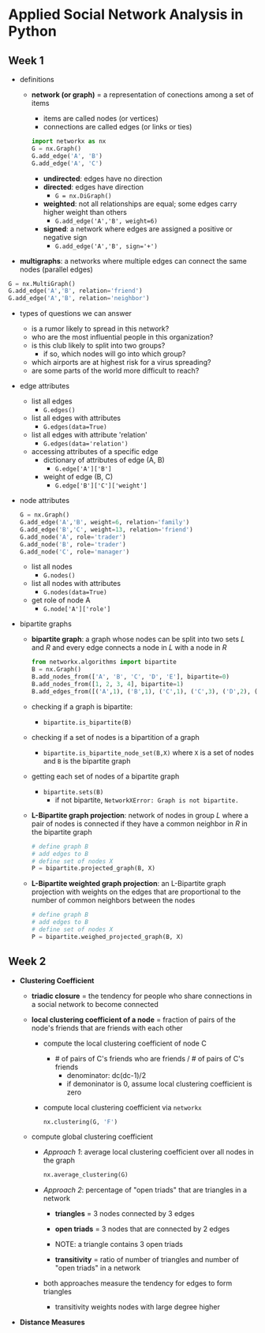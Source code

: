 # Applied Social Network Analysis in Python

## Week 1

- definitions
  - **network (or graph)** = a representation of conections among a set of items
    - items are called nodes (or vertices)
    - connections are called edges (or links or ties)

    ```python
    import networkx as nx
    G = nx.Graph()
    G.add_edge('A', 'B')
    G.add_edge('A', 'C')
    ```

    - **undirected**: edges have no direction
    - **directed**: edges have direction
      - `G = nx.DiGraph()`
    - **weighted**: not all relationships are equal; some edges carry higher weight than others
      - `G.add_edge('A','B', weight=6)`
    - **signed**: a network where edges are assigned a positive or negative sign
      - `G.add_edge('A','B', sign='+')`

- **multigraphs**: a networks where multiple edges can connect the same nodes (parallel edges)

```python
G = nx.MultiGraph()
G.add_edge('A','B', relation='friend')
G.add_edge('A','B', relation='neighbor')
```

- types of questions we can answer
  - is a rumor likely to spread in this network?
  - who are the most influential people in this organization?
  - is this club likely to split into two groups?
    - if so, which nodes will go into which group?
  - which airports are at highest risk for a virus spreading?
  - are some parts of the world more difficult to reach?

- edge attributes
  - list all edges
    - `G.edges()`
  - list all edges with attributes
    - `G.edges(data=True)`
  - list all edges with attribute 'relation'
    - `G.edges(data='relation')`
  - accessing attributes of a specific edge
    - dictionary of attributes of edge (A, B)
      - `G.edge['A']['B']`
    - weight of edge (B, C)
      - `G.edge['B']['C']['weight']`

- node attributes

    ```python
    G = nx.Graph()
    G.add_edge('A','B', weight=6, relation='family')
    G.add_edge('B','C', weight=13, relation='friend')
    G.add_node('A', role='trader')
    G.add_node('B', role='trader')
    G.add_node('C', role='manager')
    ```

  - list all nodes
    - `G.nodes()`
  - list all nodes with attributes
    - `G.nodes(data=True)`
  - get role of node A
    - `G.node['A']['role']`

- bipartite graphs
  - **bipartite graph**: a graph whose nodes can be split into two sets *L* and *R* and every edge connects a node in *L* with a node in *R*

    ```python
    from networkx.algorithms import bipartite
    B = nx.Graph()
    B.add_nodes_from(['A', 'B', 'C', 'D', 'E'], bipartite=0)
    B.add_nodes_from([1, 2, 3, 4], bipartite=1)
    B.add_edges_from([('A',1), ('B',1), ('C',1), ('C',3), ('D',2), ('E',3), ('E',4)])
    ```

  - checking if a graph is bipartite:
    - `bipartite.is_bipartite(B)`
  - checking if a set of nodes is a bipartition of a graph
    - `bipartite.is_bipartite_node_set(B,X)` where `X` is a set of nodes and `B` is the bipartite graph
  - getting each set of nodes of a bipartite graph
    - `bipartite.sets(B)`
      - if not bipartite, `NetworkXError: Graph is not bipartite.`

  - **L-Bipartite graph projection**: network of nodes in group *L* where a pair of nodes is connected if they have a common neighbor in *R* in the bipartite graph

    ```python
    # define graph B
    # add edges to B
    # define set of nodes X
    P = bipartite.projected_graph(B, X)
    ```

  - **L-Bipartite weighted graph projection**: an L-Bipartite graph projection with weights on the edges that are proportional to the number of common neighbors between the nodes

    ```python
    # define graph B
    # add edges to B
    # define set of nodes X
    P = bipartite.weighed_projected_graph(B, X)
    ```

## Week 2

- **Clustering Coefficient**
  - **triadic closure** = the tendency for people who share connections in a social network to become connected
  - **local clustering coefficient of a node** = fraction of pairs of the node's friends that are friends with each other
    - compute the local clustering coefficient of node C
      - \# of pairs of C's friends who are friends / \# of pairs of C's friends
        - denominator: dc(dc-1)/2
        - if demoninator is 0, assume local clustering coefficient is zero
    - compute local clustering coefficient via `networkx`

        ```python
        nx.clustering(G, 'F')
        ```

  - compute global clustering coefficient
    - *Approach 1*: average local clustering coefficient over all nodes in the graph

        ```python
        nx.average_clustering(G)
        ```

    - *Approach 2*: percentage of "open triads" that are triangles in a network
      - **triangles** = 3 nodes connected by 3 edges
      - **open triads** = 3 nodes that are connected by 2 edges
      - NOTE: a triangle contains 3 open triads

      - **transitivity** = ratio of number of triangles and number of "open triads" in a network
    - both approaches measure the tendency for edges to form triangles
      - transitivity weights nodes with large degree higher

- **Distance Measures**
